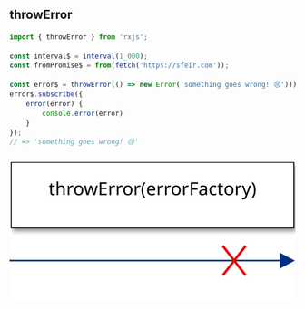 ## throwError

```typescript
import { throwError } from 'rxjs';

const interval$ = interval(1_000);
const fromPromise$ = from(fetch('https://sfeir.com'));

const error$ = throwError(() => new Error('something goes wrong! 😢')));
error$.subscribe({
    error(error) {
        console.error(error)
    }
});
// => 'something goes wrong! 😢'
```
<!-- .element: class="big-code block" -->

![w-1000 center](../../assets/images/diagrams/factory_throwerror.svg)
